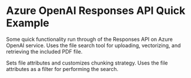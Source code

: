 # Azure OpenAI Responses API Quick Example

Some quick functionality run through of the Responses API on Azure OpenAI service. Uses the file search tool for uploading, vectorizing, and retrieving the included PDF file.

Sets file attributes and customizes chunking strategy. Uses the file attributes as a filter for performing the search. 